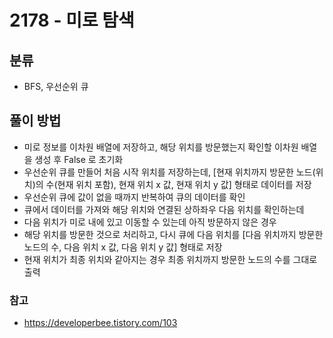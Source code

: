# 2178 - 미로 탐색

## 분류
- BFS, 우선순위 큐

## 풀이 방법
- 미로 정보를 이차원 배열에 저장하고, 해당 위치를 방문했는지 확인할 이차원 배열을 생성 후 False 로 초기화
- 우선순위 큐를 만들어 처음 시작 위치를 저장하는데, [현재 위치까지 방문한 노드(위치)의 수(현재 위치 포함), 현재 위치 x 값, 현재 위치 y 값] 형태로 데이터를 저장
- 우선순위 큐에 값이 없을 때까지 반복하여 큐의 데이터를 확인
- 큐에서 데이터를 가져와 해당 위치와 연결된 상하좌우 다음 위치를 확인하는데
- 다음 위치가 미로 내에 있고 이동할 수 있는데 아직 방문하지 않은 경우
- 해당 위치를 방문한 것으로 처리하고, 다시 큐에 다음 위치를 [다음 위치까지 방문한 노드의 수, 다음 위치 x 값, 다음 위치 y 값] 형태로 저장
- 현재 위치가 최종 위치와 같아지는 경우 최종 위치까지 방문한 노드의 수를 그대로 출력

### 참고
- https://developerbee.tistory.com/103
